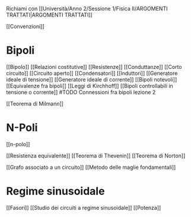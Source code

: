 Richiami con [[Università/Anno 2/Sessione 1/Fisica II/ARGOMENTI TRATTATI|ARGOMENTI TRATTATI]]

[[Convenzioni]]

# Bipoli
[[Bipolo]]
[[Relazioni costitutive]]
[[Resistenze]]
[[Conduttanze]]
[[Corto circuito]]
[[Circuito aperto]]
[[Condensatori]]
[[Induttori]]
[[Generatore ideale di tensione]]
[[Generatore ideale di corrente]]
[[Bipoli notevoli]]
[[Equivalenze fra bipoli]]
[[Leggi di Kirchhoff]]
[[Bipoli controllabili in tensione o corrente]]
#TODO Connessioni fra bipoli lezione 2

[[Teorema di Milmann]]

# N-Poli
[[n-polo]]

[[Resistenza equivalente]]
[[Teorema di Thevenin]]
[[Teorema di Norton]]


[[Grafo associato a un circuito]]
[[Metodo delle maglie fondamentali]]

# Regime sinusoidale
[[Fasori]]
[[Studio dei circuiti a regime sinusoidale]]
[[Potenza]]